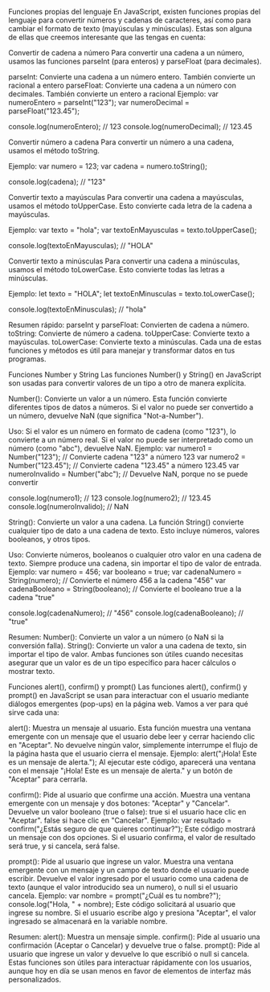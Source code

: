 Funciones propias del lenguaje
En JavaScript, existen funciones propias del lenguaje para convertir números y cadenas de caracteres, así como para cambiar el formato de texto (mayúsculas y minúsculas). Estas son alguna de ellas que creemos interesante que las tengas en cuenta:

Convertir de cadena a número
Para convertir una cadena a un número, usamos las funciones parseInt (para enteros) y parseFloat (para decimales).

parseInt: Convierte una cadena a un número entero. También convierte un racional a entero
parseFloat: Convierte una cadena a un número con decimales. También convierte un entero a racional
Ejemplo:
var numeroEntero = parseInt("123");
var numeroDecimal = parseFloat("123.45");

console.log(numeroEntero); // 123
console.log(numeroDecimal); // 123.45


Convertir número a cadena
Para convertir un número a una cadena, usamos el método toString.

Ejemplo:
var numero = 123;
var cadena = numero.toString();

console.log(cadena); // "123"


Convertir texto a mayúsculas
Para convertir una cadena a mayúsculas, usamos el método toUpperCase. Esto convierte cada letra de la cadena a mayúsculas.

Ejemplo:
var texto = "hola";
var textoEnMayusculas = texto.toUpperCase();

console.log(textoEnMayusculas); // "HOLA"


Convertir texto a minúsculas
Para convertir una cadena a minúsculas, usamos el método toLowerCase. Esto convierte todas las letras a minúsculas.

Ejemplo:
let texto = "HOLA";
let textoEnMinusculas = texto.toLowerCase();

console.log(textoEnMinusculas); // "hola"


Resumen rápido:
parseInt y parseFloat: Convierten de cadena a número.
toString: Convierte de número a cadena.
toUpperCase: Convierte texto a mayúsculas.
toLowerCase: Convierte texto a minúsculas.
Cada una de estas funciones y métodos es útil para manejar y transformar datos en tus programas.



Funciones Number y String
Las funciones Number() y String() en JavaScript son usadas para convertir valores de un tipo a otro de manera explícita.

Number(): Convierte un valor a un número.
Esta función convierte diferentes tipos de datos a números. Si el valor no puede ser convertido a un número, devuelve NaN (que significa "Not-a-Number").

Uso:
Si el valor es un número en formato de cadena (como "123"), lo convierte a un número real.
Si el valor no puede ser interpretado como un número (como "abc"), devuelve NaN.
Ejemplo:
var numero1 = Number("123");   // Convierte cadena "123" a número 123
var numero2 = Number("123.45"); // Convierte cadena "123.45" a número 123.45
var numeroInvalido = Number("abc"); // Devuelve NaN, porque no se puede convertir

console.log(numero1); // 123
console.log(numero2); // 123.45
console.log(numeroInvalido); // NaN


String(): Convierte un valor a una cadena.
La función String() convierte cualquier tipo de dato a una cadena de texto. Esto incluye números, valores booleanos, y otros tipos.

Uso:
Convierte números, booleanos o cualquier otro valor en una cadena de texto.
Siempre produce una cadena, sin importar el tipo de valor de entrada.
Ejemplo:
var numero = 456;
var booleano = true;
var cadenaNumero = String(numero);   // Convierte el número 456 a la cadena "456"
var cadenaBooleano = String(booleano); // Convierte el booleano true a la cadena "true"

console.log(cadenaNumero);   // "456"
console.log(cadenaBooleano); // "true"


Resumen:
Number(): Convierte un valor a un número (o NaN si la conversión falla).
String(): Convierte un valor a una cadena de texto, sin importar el tipo de valor.
Ambas funciones son útiles cuando necesitas asegurar que un valor es de un tipo específico para hacer cálculos o mostrar texto.



Funciones alert(), confirm() y prompt()
Las funciones alert(), confirm() y prompt() en JavaScript se usan para interactuar con el usuario mediante diálogos emergentes (pop-ups) en la página web. Vamos a ver para qué sirve cada una:

alert(): Muestra un mensaje al usuario.
Esta función muestra una ventana emergente con un mensaje que el usuario debe leer y cerrar haciendo clic en "Aceptar".
No devuelve ningún valor, simplemente interrumpe el flujo de la página hasta que el usuario cierra el mensaje.
Ejemplo:
alert("¡Hola! Este es un mensaje de alerta.");
Al ejecutar este código, aparecerá una ventana con el mensaje "¡Hola! Este es un mensaje de alerta." y un botón de "Aceptar" para cerrarla.



confirm(): Pide al usuario que confirme una acción.
Muestra una ventana emergente con un mensaje y dos botones: "Aceptar" y "Cancelar".
Devuelve un valor booleano (true o false):
true si el usuario hace clic en "Aceptar".
false si hace clic en "Cancelar".
Ejemplo:
var resultado = confirm("¿Estás seguro de que quieres continuar?");
Este código mostrará un mensaje con dos opciones. Si el usuario confirma, el valor de resultado será true, y si cancela, será false.

prompt(): Pide al usuario que ingrese un valor.
Muestra una ventana emergente con un mensaje y un campo de texto donde el usuario puede escribir.
Devuelve el valor ingresado por el usuario como una cadena de texto (aunque el valor introducido sea un numero), o null si el usuario cancela.
Ejemplo:
var nombre = prompt("¿Cuál es tu nombre?");
console.log("Hola, " + nombre);
Este código solicitará al usuario que ingrese su nombre. Si el usuario escribe algo y presiona "Aceptar", el valor ingresado se almacenará en la variable nombre.

Resumen:
alert(): Muestra un mensaje simple.
confirm(): Pide al usuario una confirmación (Aceptar o Cancelar) y devuelve true o false.
prompt(): Pide al usuario que ingrese un valor y devuelve lo que escribió o null si cancela.
Estas funciones son útiles para interactuar rápidamente con los usuarios, aunque hoy en día se usan menos en favor de elementos de interfaz más personalizados.
